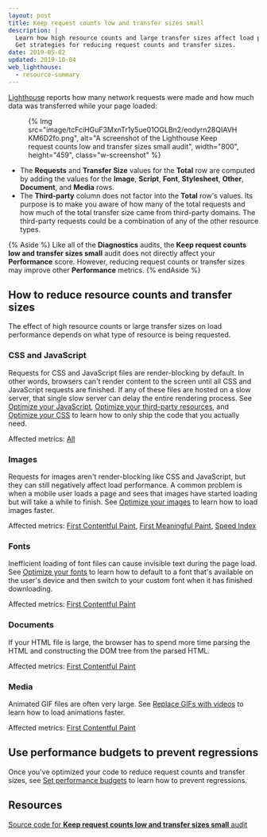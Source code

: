 ```yaml
---
layout: post
title: Keep request counts low and transfer sizes small
description: |
  Learn how high resource counts and large transfer sizes affect load performance.
  Get strategies for reducing request counts and transfer sizes.
date: 2019-05-02
updated: 2019-10-04
web_lighthouse:
  - resource-summary
---
```


[Lighthouse](https://developers.google.com/web/tools/lighthouse/)
reports how many network requests were made and
how much data was transferred while your page loaded:

<figure class="w-figure">
  {% Img src="image/tcFciHGuF3MxnTr1y5ue01OGLBn2/eodyrn28QIAVHKM6D2fo.png", alt="A screenshot of the Lighthouse Keep request counts low and transfer sizes small audit", width="800", height="459", class="w-screenshot" %}
</figure>

* The **Requests** and **Transfer Size** values for the **Total** row are computed by adding the values
  for the **Image**, **Script**, **Font**, **Stylesheet**, **Other**, **Document**, and **Media**
  rows.
* The **Third-party** column does not factor into the **Total** row's values. Its purpose is
  to make you aware of how many of the total requests and how much of the total transfer size came
  from third-party domains. The third-party requests could be a combination of any of the other
  resource types.

{% Aside %}
  Like all of the **Diagnostics** audits, the **Keep request counts low and transfer sizes small**
  audit does not directly affect your **Performance** score. However, reducing request counts or
  transfer sizes may improve other **Performance** metrics.
{% endAside %}

## How to reduce resource counts and transfer sizes

The effect of high resource counts or large transfer sizes on load performance depends on what
type of resource is being requested.

### CSS and JavaScript

Requests for CSS and JavaScript files are render-blocking by default. In other words,
browsers can't render content to the screen until all CSS and JavaScript requests are finished.
If any of these files are hosted on a slow server, that single slow server can delay the entire
rendering process. See [Optimize your JavaScript][js], [Optimize your third-party resources][3p],
and [Optimize your CSS][css] to learn how to only ship the code that you actually need.

Affected metrics: [All][metrics]

### Images

Requests for images aren't render-blocking like CSS and JavaScript, but they can still negatively
affect load performance. A common problem is when a mobile user loads a page and sees that images
have started loading but will take a while to finish. See [Optimize your images][images]
to learn how to load images faster.

Affected metrics: [First Contentful Paint][fcp], [First Meaningful Paint][fmp], [Speed Index][si]

### Fonts

Inefficient loading of font files can cause invisible text during the page load. See
[Optimize your fonts][fonts] to learn how to default to a font that's
available on the user's device and then switch to your custom font when it has finished downloading.

Affected metrics: [First Contentful Paint][fcp]

### Documents

If your HTML file is large, the browser has to spend more time parsing the HTML and
constructing the DOM tree from the parsed HTML.

Affected metrics: [First Contentful Paint][fcp]

### Media

Animated GIF files are often very large.
See [Replace GIFs with videos][gifs] to learn how to load animations faster.

Affected metrics: [First Contentful Paint][fcp]

## Use performance budgets to prevent regressions

Once you've optimized your code to reduce request counts and transfer sizes, see
[Set performance budgets](/fast#set-performance-budgets) to learn how to prevent regressions.

## Resources

[Source code for **Keep request counts low and transfer sizes small** audit](https://github.com/GoogleChrome/lighthouse/blob/master/lighthouse-core/audits/resource-summary.js)

[css]: /fast#optimize-your-css
[js]: /fast#optimize-your-javascript
[3p]: /fast#optimize-your-third-party-resources
[metrics]: /lighthouse-performance#metrics
[images]: /fast#optimize-your-images
[fcp]: /first-contentful-paint
[fmp]: /first-meaningful-paint
[si]: /speed-index
[fonts]: /fast/#optimize-web-fonts
[gifs]: /replace-gifs-with-videos/
